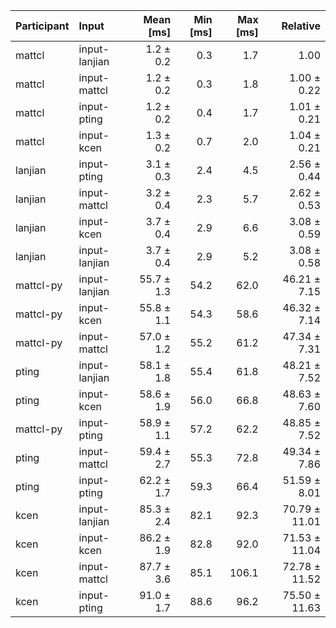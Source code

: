| Participant | Input | Mean [ms] | Min [ms] | Max [ms] | Relative |
|:---|:---|---:|---:|---:|---:|
| mattcl | input-lanjian | 1.2 ± 0.2 | 0.3 | 1.7 | 1.00 |
| mattcl | input-mattcl | 1.2 ± 0.2 | 0.3 | 1.8 | 1.00 ± 0.22 |
| mattcl | input-pting | 1.2 ± 0.2 | 0.4 | 1.7 | 1.01 ± 0.21 |
| mattcl | input-kcen | 1.3 ± 0.2 | 0.7 | 2.0 | 1.04 ± 0.21 |
| lanjian | input-pting | 3.1 ± 0.3 | 2.4 | 4.5 | 2.56 ± 0.44 |
| lanjian | input-mattcl | 3.2 ± 0.4 | 2.3 | 5.7 | 2.62 ± 0.53 |
| lanjian | input-kcen | 3.7 ± 0.4 | 2.9 | 6.6 | 3.08 ± 0.59 |
| lanjian | input-lanjian | 3.7 ± 0.4 | 2.9 | 5.2 | 3.08 ± 0.58 |
| mattcl-py | input-lanjian | 55.7 ± 1.3 | 54.2 | 62.0 | 46.21 ± 7.15 |
| mattcl-py | input-kcen | 55.8 ± 1.1 | 54.3 | 58.6 | 46.32 ± 7.14 |
| mattcl-py | input-mattcl | 57.0 ± 1.2 | 55.2 | 61.2 | 47.34 ± 7.31 |
| pting | input-lanjian | 58.1 ± 1.8 | 55.4 | 61.8 | 48.21 ± 7.52 |
| pting | input-kcen | 58.6 ± 1.9 | 56.0 | 66.8 | 48.63 ± 7.60 |
| mattcl-py | input-pting | 58.9 ± 1.1 | 57.2 | 62.2 | 48.85 ± 7.52 |
| pting | input-mattcl | 59.4 ± 2.7 | 55.3 | 72.8 | 49.34 ± 7.86 |
| pting | input-pting | 62.2 ± 1.7 | 59.3 | 66.4 | 51.59 ± 8.01 |
| kcen | input-lanjian | 85.3 ± 2.4 | 82.1 | 92.3 | 70.79 ± 11.01 |
| kcen | input-kcen | 86.2 ± 1.9 | 82.8 | 92.0 | 71.53 ± 11.04 |
| kcen | input-mattcl | 87.7 ± 3.6 | 85.1 | 106.1 | 72.78 ± 11.52 |
| kcen | input-pting | 91.0 ± 1.7 | 88.6 | 96.2 | 75.50 ± 11.63 |
